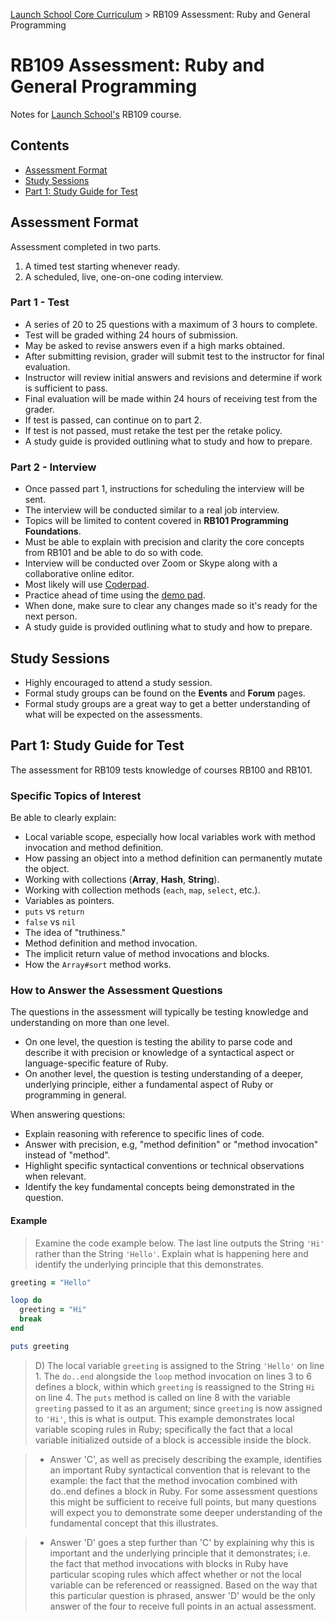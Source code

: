 [Launch School Core Curriculum][readme] >
RB109 Assessment: Ruby and General Programming

# RB109 Assessment: Ruby and General Programming

Notes for [Launch School's][launch-school] RB109 course.

## Contents

- [Assessment Format](#assessment-format)
- [Study Sessions](#study-sessions)
- [Part 1: Study Guide for Test](#part-1-study-guide-for-test)

## Assessment Format

Assessment completed in two parts.

1. A timed test starting whenever ready.
2. A scheduled, live, one-on-one coding interview.

### Part 1 - Test

- A series of 20 to 25 questions with a maximum of 3 hours to complete.
- Test will be graded withing 24 hours of submission.
- May be asked to revise answers even if a high marks obtained.
- After submitting revision, grader will submit test to the instructor for final evaluation.
- Instructor will review initial answers and revisions and determine if work is sufficient to pass.
- Final evaluation will be made within 24 hours of receiving test from the grader.
- If test is passed, can continue on to part 2.
- If test is not passed, must retake the test per the retake policy.
- A study guide is provided outlining what to study and how to prepare.

### Part 2 - Interview

- Once passed part 1, instructions for scheduling the interview will be sent.
- The interview will be conducted similar to a real job interview.
- Topics will be limited to content covered in **RB101 Programming Foundations**.
- Must be able to explain with precision and clarity the core concepts from RB101 and be able to do so with code.
- Interview will be conducted over Zoom or Skype along with a collaborative online editor.
- Most likely will use [Coderpad][coderpad].
- Practice ahead of time using the [demo pad][demo-pad].
- When done, make sure to clear any changes made so it's ready for the next person.
- A study guide is provided outlining what to study and how to prepare.

## Study Sessions

- Highly encouraged to attend a study session.
- Formal study groups can be found on the **Events** and **Forum** pages.
- Formal study groups are a great way to get a better understanding of what will be expected on the assessments.

## Part 1: Study Guide for Test

The assessment for RB109 tests knowledge of courses RB100 and RB101.

### Specific Topics of Interest

Be able to clearly explain:

- Local variable scope, especially how local variables work with method invocation and method definition.
- How passing an object into a method definition can permanently mutate the object.
- Working with collections (**Array**, **Hash**, **String**).
- Working with collection methods (`each`, `map`, `select`, etc.).
- Variables as pointers.
- `puts` vs `return`
- `false` vs `nil`
- The idea of "truthiness."
- Method definition and method invocation.
- The implicit return value of method invocations and blocks.
- How the `Array#sort` method works.

### How to Answer the Assessment Questions

The questions in the assessment will typically be testing knowledge and understanding on more than one level.

- On one level, the question is testing the ability to parse code and describe it with precision or knowledge of a syntactical aspect or language-specific feature of Ruby.
- On another level, the question is testing understanding of a deeper, underlying principle, either a fundamental aspect of Ruby or programming in general.

When answering questions:

- Explain reasoning with reference to specific lines of code.
- Answer with precision, e.g, "method definition" or "method invocation" instead of "method".
- Highlight specific syntactical conventions or technical observations when relevant.
- Identify the key fundamental concepts being demonstrated in the question.

#### Example

> Examine the code example below. The last line outputs the String `'Hi'` rather than the String `'Hello'`. Explain what is happening here and identify the underlying principle that this demonstrates.

```ruby
greeting = "Hello"

loop do
  greeting = "Hi"
  break
end

puts greeting
```

> D) The local variable `greeting` is assigned to the String `'Hello'` on line 1. The `do..end` alongside the `loop` method invocation on lines 3 to 6 defines a block, within which `greeting` is reassigned to the String `Hi` on line 4. The `puts` method is called on line 8 with the variable `greeting` passed to it as an argument; since `greeting` is now assigned to `'Hi'`, this is what is output. This example demonstrates local variable scoping rules in Ruby; specifically the fact that a local variable initialized outside of a block is accessible inside the block.

> - Answer 'C', as well as precisely describing the example, identifies an important Ruby syntactical convention that is relevant to the example: the fact that the method invocation combined with do..end defines a block in Ruby. For some assessment questions this might be sufficient to receive full points, but many questions will expect you to demonstrate some deeper understanding of the fundamental concept that this illustrates.

> - Answer 'D' goes a step further than 'C' by explaining why this is important and the underlying principle that it demonstrates; i.e. the fact that method invocations with blocks in Ruby have particular scoping rules which affect whether or not the local variable can be referenced or reassigned. Based on the way that this particular question is phrased, answer 'D' would be the only answer of the four to receive full points in an actual assessment.

<!-- internal links -->

[readme]: /README.md

<!-- external links -->

[coderpad]: https://coderpad.io/
[demo-pad]: https://coderpad.io/9WY3K69C
[launch-school]: https://launchschool.com
